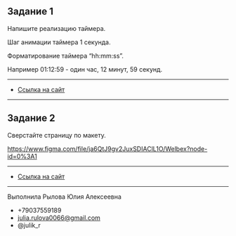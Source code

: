 ## Задание 1

Напишите реализацию таймера.

Шаг анимации таймера 1 секунда.

Форматирование таймера “hh:mm:ss”.

Например 01:12:59 - один час, 12 минут, 59 секунд.

---
* [Ссылка на сайт](https://welbex-test-wine.vercel.app/)
---

## Задание 2

Сверстайте страницу по макету.

https://www.figma.com/file/ja6QtJ9gv2JuxSDIAClL1O/Welbex?node-id=0%3A1

---
* [Ссылка на сайт](https://welbex-test-mo3c.vercel.app/)
---

Выполнила Рылова Юлия Алексеевна
* +79037559189
* julia.rulova0066@gmail.com
* @julik_r
